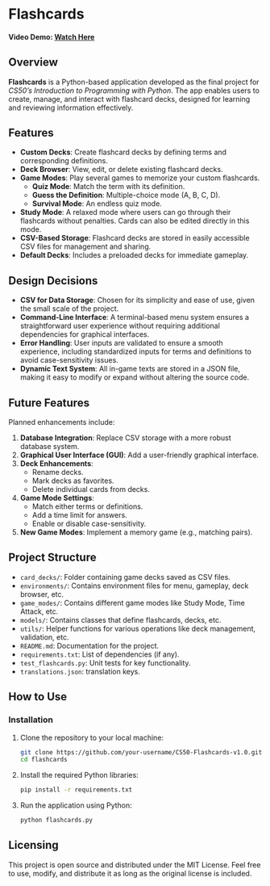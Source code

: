 # Flashcards  

#### Video Demo: [Watch Here](https://youtu.be/4CTJjVHR3PM)  

## Overview  

**Flashcards** is a Python-based application developed as the final project for *CS50’s Introduction to Programming with Python*. The app enables users to create, manage, and interact with flashcard decks, designed for learning and reviewing information effectively.  

## Features  
- **Custom Decks**: Create flashcard decks by defining terms and corresponding definitions.  
- **Deck Browser**: View, edit, or delete existing flashcard decks.  
- **Game Modes**: Play several games to memorize your custom flashcards.
  - **Quiz Mode**: Match the term with its definition.
  - **Guess the Definition**: Multiple-choice mode (A, B, C, D).
  - **Survival Mode**: An endless quiz mode.
- **Study Mode**: A relaxed mode where users can go through their flashcards without penalties. Cards can also be edited directly in this mode.
- **CSV-Based Storage**: Flashcard decks are stored in easily accessible CSV files for management and sharing.  
- **Default Decks**: Includes a preloaded decks for immediate gameplay.

## Design Decisions  
- **CSV for Data Storage**: Chosen for its simplicity and ease of use, given the small scale of the project.  
- **Command-Line Interface**: A terminal-based menu system ensures a straightforward user experience without requiring additional dependencies for graphical interfaces.  
- **Error Handling**: User inputs are validated to ensure a smooth experience, including standardized inputs for terms and definitions to avoid case-sensitivity issues.
- **Dynamic Text System**: All in-game texts are stored in a JSON file, making it easy to modify or expand without altering the source code.

## Future Features  
Planned enhancements include:  
1. **Database Integration**: Replace CSV storage with a more robust database system.  
2. **Graphical User Interface (GUI)**: Add a user-friendly graphical interface.  
3. **Deck Enhancements**:  
   - Rename decks.  
   - Mark decks as favorites.  
   - Delete individual cards from decks.  
4. **Game Mode Settings**:  
   - Match either terms or definitions.  
   - Add a time limit for answers.  
   - Enable or disable case-sensitivity.  
5. **New Game Modes**: Implement a memory game (e.g., matching pairs).  

## Project Structure  
- `card_decks/`: Folder containing game decks saved as CSV files.
- `environments/`: Contains environment files for menu, gameplay, deck browser, etc.
- `game_modes/`: Contains different game modes like Study Mode, Time Attack, etc.
- `models/`: Contains classes that define flashcards, decks, etc.
- `utils/`: Helper functions for various operations like deck management, validation, etc.
- `README.md`: Documentation for the project.
- `requirements.txt`: List of dependencies (if any).
- `test_flashcards.py`: Unit tests for key functionality.
- `translations.json`: translation keys.

## How to Use  

### Installation
1. Clone the repository to your local machine:  
   ```bash
   git clone https://github.com/your-username/CS50-Flashcards-v1.0.git
   cd flashcards
2. Install the required Python libraries:
   ```bash
   pip install -r requirements.txt
3. Run the application using Python:
   ```bash
   python flashcards.py

## Licensing
This project is open source and distributed under the MIT License. Feel free to use, modify, and distribute it as long as the original license is included.

